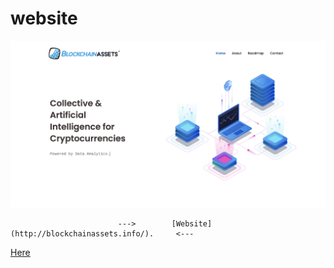 # website


![name-of-you-image](https://github.com/Binarized/website-public/blob/main/Screenshot%202020-12-19%20at%2011.07.23.png?raw=true)




                            --->        [Website](http://blockchainassets.info/).     <---
   
   [Here](http://blockchainassets.info/)
